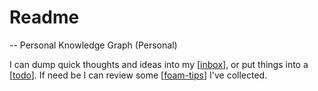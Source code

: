 # Readme

-- Personal Knowledge Graph (Personal)

I can dump quick thoughts and ideas into my [[inbox]], or put things into a [[todo]]. If need be I can review some [[foam-tips]] I've collected.

[//begin]: # "Autogenerated link references for markdown compatibility"
[inbox]: inbox.md "Inbox - quick notes to be categorised later"
[todo]: todo.md "Todo"
[foam-tips]: foam-tips.md "Foam tips - to get the most out of your Foam workspace"
[//end]: # "Autogenerated link references"
